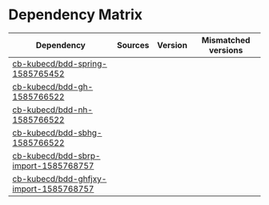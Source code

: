 # Dependency Matrix

Dependency | Sources | Version | Mismatched versions
---------- | ------- | ------- | -------------------
[cb-kubecd/bdd-spring-1585765452](https://github.com/cb-kubecd/bdd-spring-1585765452.git) |  | []() | 
[cb-kubecd/bdd-gh-1585766522](https://github.com/cb-kubecd/bdd-gh-1585766522.git) |  | []() | 
[cb-kubecd/bdd-nh-1585766522](https://github.com/cb-kubecd/bdd-nh-1585766522.git) |  | []() | 
[cb-kubecd/bdd-sbhg-1585766522](https://github.com/cb-kubecd/bdd-sbhg-1585766522.git) |  | []() | 
[cb-kubecd/bdd-sbrp-import-1585768757](https://github.com/cb-kubecd/bdd-sbrp-import-1585768757.git) |  | []() | 
[cb-kubecd/bdd-ghfjxy-import-1585768757](https://github.com/cb-kubecd/bdd-ghfjxy-import-1585768757.git) |  | []() | 
